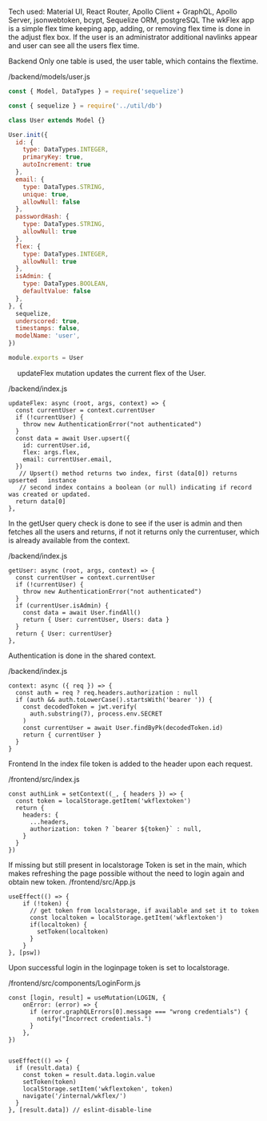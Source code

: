 Tech used: Material UI, React Router, Apollo Client + GraphQL, Apollo Server, jsonwebtoken, bcypt, Sequelize ORM, postgreSQL
The wkFlex app is a simple flex time keeping app, adding, or removing flex time is done in the adjust flex box. If the user is an administrator additional navlinks appear and user can see all the users flex time.
  
 



 
Backend
Only one table is used, the user table, which contains the flextime.

/backend/models/user.js
```JavaScript
const { Model, DataTypes } = require('sequelize')

const { sequelize } = require('../util/db')

class User extends Model {}

User.init({
  id: {
    type: DataTypes.INTEGER,
    primaryKey: true,
    autoIncrement: true
  },
  email: {
    type: DataTypes.STRING,
    unique: true,
    allowNull: false  
  },
  passwordHash: {
    type: DataTypes.STRING,
    allowNull: true
  },
  flex: {
    type: DataTypes.INTEGER,
    allowNull: true
  },
  isAdmin: {
    type: DataTypes.BOOLEAN,
    defaultValue: false
  },
}, {
  sequelize,
  underscored: true,
  timestamps: false,
  modelName: 'user',
})

module.exports = User
```


 
updateFlex mutation updates the current flex of the User.

/backend/index.js
```
updateFlex: async (root, args, context) => {
  const currentUser = context.currentUser
  if (!currentUser) {
    throw new AuthenticationError("not authenticated")
  }
  const data = await User.upsert({
    id: currentUser.id,
    flex: args.flex,
    email: currentUser.email,
  })
   // Upsert() method returns two index, first (data[0]) returns upserted   instance
   // second index contains a boolean (or null) indicating if record was created or updated.
  return data[0]
},
```


In the getUser query check is done to see if the user is admin and then fetches all the users and returns, if not it returns only the currentuser, which is already available from the context.

/backend/index.js
```
getUser: async (root, args, context) => {
  const currentUser = context.currentUser
  if (!currentUser) {
    throw new AuthenticationError("not authenticated")
  }
  if (currentUser.isAdmin) {
    const data = await User.findAll()
    return { User: currentUser, Users: data }
  }
  return { User: currentUser}
},
```


Authentication is done in the shared context.

/backend/index.js
```
context: async ({ req }) => {
  const auth = req ? req.headers.authorization : null
  if (auth && auth.toLowerCase().startsWith('bearer ')) {
    const decodedToken = jwt.verify(
      auth.substring(7), process.env.SECRET
    )
    const currentUser = await User.findByPk(decodedToken.id)
    return { currentUser }
  }
}
```
  
Frontend
In the index file token is added to the header upon each request.

/frontend/src/index.js
```
const authLink = setContext((_, { headers }) => {
  const token = localStorage.getItem('wkflextoken')
  return {
    headers: {
      ...headers,
      authorization: token ? `bearer ${token}` : null,
    }
  }
})
```

If missing but still present in localstorage Token is set in the main, which makes refreshing the page possible without the need to login again and obtain new token.
/frontend/src/App.js
```
useEffect(() => {
    if (!token) {
      // get token from localstorage, if available and set it to token
      const localtoken = localStorage.getItem('wkflextoken')
      if(localtoken) {
        setToken(localtoken)
      }
    }
}, [psw])
```

Upon successful login in the loginpage token is set to localstorage.

/frontend/src/components/LoginForm.js
```
const [login, result] = useMutation(LOGIN, {
    onError: (error) => {
      if (error.graphQLErrors[0].message === "wrong credentials") {
        notify("Incorrect credentials.")
      }
    },
})


useEffect(() => {
  if (result.data) {
    const token = result.data.login.value
    setToken(token)
    localStorage.setItem('wkflextoken', token)
    navigate('/internal/wkflex/')
  }
}, [result.data]) // eslint-disable-line
```
